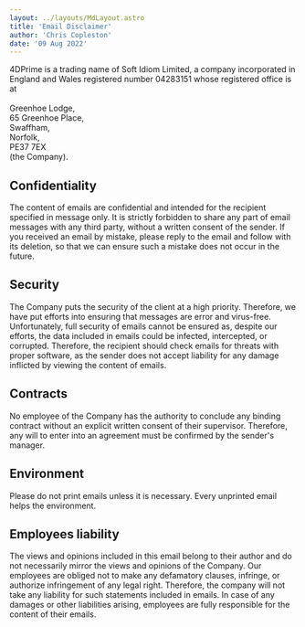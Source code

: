 ```yaml
---
layout: ../layouts/MdLayout.astro
title: 'Email Disclaimer'
author: 'Chris Copleston'
date: '09 Aug 2022'
---
```


<div class='bg-blue-50 border-l-4 border-blue-500 text-blue-800 p-4' role='alert'>
    4DPrime is a trading name of Soft Idiom Limited,
    a company incorporated in England and Wales registered
    number 04283151 whose registered office is at<br><br>
    Greenhoe Lodge,<br>
    65 Greenhoe Place, <br>
    Swaffham,<br>
    Norfolk,<br>
    PE37 7EX<br>
    (the Company).
</div>

## Confidentiality

The content of emails are confidential and intended for the recipient specified in message only. It is strictly forbidden to share any part of email messages with any third party, without a written consent of the sender. If you received an email by mistake, please reply to the email and follow with its deletion, so that we can ensure such a mistake does not occur in the future.

## Security

The Company puts the security of the client at a high priority. Therefore, we have put efforts into ensuring that messages are error and virus-free. Unfortunately, full security of emails cannot be ensured as, despite our efforts, the data included in emails could be infected, intercepted, or corrupted. Therefore, the recipient should check emails for threats with proper software, as the sender does not accept liability for any damage inflicted by viewing the content of emails.

## Contracts

No employee of the Company has the authority to conclude any binding contract without an explicit written consent of their supervisor. Therefore, any will to enter into an agreement must be confirmed by the sender's manager.

## Environment

Please do not print emails unless it is necessary. Every unprinted email helps the environment.

## Employees liability

The views and opinions included in this email belong to their author and do not necessarily mirror the views and opinions of the Company. Our employees are obliged not to make any defamatory clauses, infringe, or authorize infringement of any legal right. Therefore, the company will not take any liability for such statements included in emails. In case of any damages or other liabilities arising, employees are fully responsible for the content of their emails.
